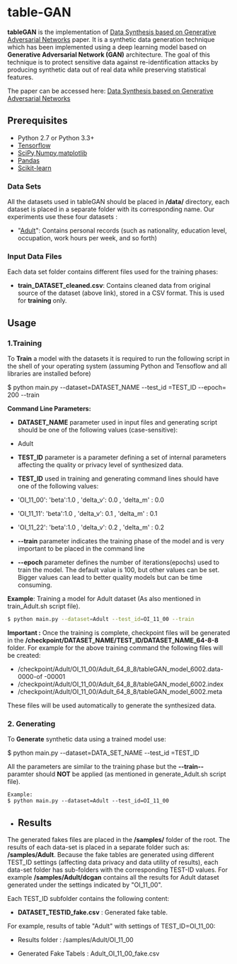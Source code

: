 # table-GAN
**tableGAN** is the implementation of [Data Synthesis based on Generative Adversarial Networks](http://www.vldb.org/pvldb/vol11/p1071-park.pdf "tableGAN") paper. It is a synthetic data generation technique which has been implemented using a deep learning model based on **Generative Adversarial Network (GAN)** architecture. The goal of this technique is to protect sensitive data against re-identification attacks by producing synthetic data out of real data while preserving statistical features. 

The paper can be accessed here: [Data Synthesis based on Generative Adversarial Networks](http://www.vldb.org/pvldb/vol11/p1071-park.pdf "tableGAN")

## Prerequisites

- Python 2.7 or Python 3.3+
- [Tensorflow](https://www.tensorflow.org/)
- [SciPy,Numpy,matplotlib](http://www.scipy.org/)
- [Pandas](https://pandas.pydata.org/)
- [Scikit-learn](http://scikit-learn.org)



### Data Sets 
All the datasets used in tableGAN should be placed in **/data/** directory, each dataset is placed in a separate folder with its corresponding name. Our experiments use these four datasets :
- "[Adult](https://archive.ics.uci.edu/ml/machine-learning-databases/adult)": Contains personal records (such as nationality, education level, occupation, work hours per week, and so forth)

### Input Data Files
Each data set folder contains different files used for the training phases:
- **train_DATASET_cleaned.csv**: Contains cleaned data from original source of the dataset (above link), stored in a CSV format. This is used for **training** only.

## Usage

### 1.Training

To **Train** a model with the datasets it is required to run the following script in the shell of your operating system (assuming Python and Tensoflow and all libraries are installed before)

$ python main.py 
--dataset=DATASET_NAME 
--test_id =TEST_ID 
--epoch= 200
--train

**Command Line Parameters:**


- **DATASET_NAME** parameter used in input files and generating script should be one of the following values (case-sensitive): 
- Adult

- **TEST_ID** parameter is a parameter defining a set of internal parameters affecting the quality or privacy level of synthesized data. 

- **TEST_ID** used in training and generating command lines should have one of the following values:

- 'OI_11_00': 'beta':1.0 , 'delta_v': 0.0 , 'delta_m' : 0.0
- 'OI_11_11': 'beta':1.0 , 'delta_v': 0.1 , 'delta_m' : 0.1 
- 'OI_11_22': 'beta':1.0 , 'delta_v': 0.2 , 'delta_m' : 0.2 


- **--train** parameter indicates the training phase of the model and is very important to be placed in the command line

- **--epoch** parameter defines the number of iterations(epochs) used to train the model. The default value is 100, but other values can be set. Bigger values can lead to better quality models but can be time consuming.



**Example**: Training a model for Adult dataset  (As also mentioned in train_Adult.sh script file).

``` bash
$ python main.py --dataset=Adult --test_id=OI_11_00 --train

```

**Important :** Once the training is complete, checkpoint files will be generated in the **/checkpoint/DATASET_NAME/TEST_ID/DATASET_NAME_64-8-8** folder. For example for the above training command the  following files will be created:
- /checkpoint/Adult/OI_11_00/Adult_64_8_8/tableGAN_model_6002.data-0000-of -00001
- /checkpoint/Adult/OI_11_00/Adult_64_8_8/tableGAN_model_6002.index
- /checkpoint/Adult/OI_11_00/Adult_64_8_8/tableGAN_model_6002.meta

These files will be used automatically to generate the synthesized data.


### 2. Generating
To **Generate** synthetic data using a trained model use:

$ python main.py 
--dataset=DATA_SET_NAME 
--test_id =TEST_ID 

All the parameters are similar to the training phase but the **--train--** paramter should **NOT** be applied (as mentioned in generate_Adult.sh script file).
```
Example:
$ python main.py --dataset=Adult --test_id=OI_11_00 
```


- ## Results

The generated fakes files are placed in the **/samples/** folder of the root. The results of each data-set is placed in a separate folder such as:
**/samples/Adult**. Because the fake tables are generated using different TEST_ID settings (affecting data privacy and data utility of results), 
each data-set folder has sub-folders with the corresponding TEST-ID values. 
For example **/samples/Adult/dcgan** contains all the results for Adult dataset generated under the settings indicated by "OI_11_00".

Each TEST_ID subfolder contains the following content:
- **DATASET_TESTID_fake.csv** : Generated fake table. 

For example, results of table "Adult" with settings of TEST_ID=OI_11_00:


- Results folder : /samples/Adult/OI_11_00

- Generated Fake Tabels : Adult_OI_11_00_fake.csv




